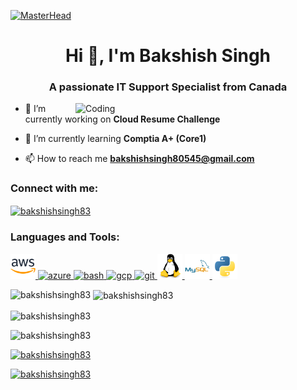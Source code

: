 [![MasterHead](https://repository-images.githubusercontent.com/588181932/e36ec678-7984-4cdd-8e4c-a3932772ff8e)](https://sites.google.com/view/bakshishsinghsportfolio/home)
<h1 align="center">Hi 👋, I'm Bakshish Singh</h1>
<h3 align="center">A passionate IT Support Specialist from Canada</h3>
<img align="right" alt="Coding" width="400" src="https://cdn.dribbble.com/users/1162077/screenshots/3848914/programmer.gif">

- 🔭 I’m currently working on **Cloud Resume Challenge**

- 🌱 I’m currently learning **Comptia A+ (Core1)**

- 📫 How to reach me **bakshishsingh80545@gmail.com**

<h3 align="left">Connect with me:</h3>
<p align="left">
<a href="https://twitter.com/bakshishsingh83" target="blank"><img align="center" src="https://raw.githubusercontent.com/rahuldkjain/github-profile-readme-generator/master/src/images/icons/Social/twitter.svg" alt="bakshishsingh83" height="30" width="40" /></a>
</p>

<h3 align="left">Languages and Tools:</h3>
<p align="left"> <a href="https://aws.amazon.com" target="_blank" rel="noreferrer"> <img src="https://raw.githubusercontent.com/devicons/devicon/master/icons/amazonwebservices/amazonwebservices-original-wordmark.svg" alt="aws" width="40" height="40"/> </a> <a href="https://azure.microsoft.com/en-in/" target="_blank" rel="noreferrer"> <img src="https://www.vectorlogo.zone/logos/microsoft_azure/microsoft_azure-icon.svg" alt="azure" width="40" height="40"/> </a> <a href="https://www.gnu.org/software/bash/" target="_blank" rel="noreferrer"> <img src="https://www.vectorlogo.zone/logos/gnu_bash/gnu_bash-icon.svg" alt="bash" width="40" height="40"/> </a> <a href="https://cloud.google.com" target="_blank" rel="noreferrer"> <img src="https://www.vectorlogo.zone/logos/google_cloud/google_cloud-icon.svg" alt="gcp" width="40" height="40"/> </a> <a href="https://git-scm.com/" target="_blank" rel="noreferrer"> <img src="https://www.vectorlogo.zone/logos/git-scm/git-scm-icon.svg" alt="git" width="40" height="40"/> </a> <a href="https://www.linux.org/" target="_blank" rel="noreferrer"> <img src="https://raw.githubusercontent.com/devicons/devicon/master/icons/linux/linux-original.svg" alt="linux" width="40" height="40"/> </a> <a href="https://www.mysql.com/" target="_blank" rel="noreferrer"> <img src="https://raw.githubusercontent.com/devicons/devicon/master/icons/mysql/mysql-original-wordmark.svg" alt="mysql" width="40" height="40"/> </a> <a href="https://www.python.org" target="_blank" rel="noreferrer"> <img src="https://raw.githubusercontent.com/devicons/devicon/master/icons/python/python-original.svg" alt="python" width="40" height="40"/> </a> </p>

<p><img align="left" src="https://github-readme-stats.vercel.app/api/top-langs?username=bakshishsingh83&show_icons=true&locale=en&layout=compact" alt="bakshishsingh83" /></p>

<p>&nbsp;<img align="center" src="https://github-readme-stats.vercel.app/api?username=bakshishsingh83&show_icons=true&locale=en" alt="bakshishsingh83" /></p>

<p><img align="center" src="https://github-readme-streak-stats.herokuapp.com/?user=bakshishsingh83&" alt="bakshishsingh83" /></p>


<p align="left"> <img src="https://komarev.com/ghpvc/?username=bakshishsingh83&label=Profile%20views&color=0e75b6&style=flat" alt="bakshishsingh83" /> </p>

<p align="left"> <a href="https://github.com/ryo-ma/github-profile-trophy"><img src="https://github-profile-trophy.vercel.app/?username=bakshishsingh83" alt="bakshishsingh83" /></a> </p>

<p align="left"> <a href="https://twitter.com/bakshishsingh83" target="blank"><img src="https://img.shields.io/twitter/follow/bakshishsingh83?logo=twitter&style=for-the-badge" alt="bakshishsingh83" /></a> </p>

